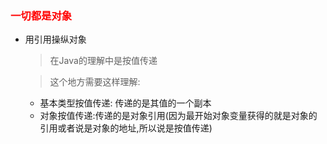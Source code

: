### <font color="red">一切都是对象</font>
+ 用引用操纵对象
  > 在Java的理解中是按值传递

  >这个地方需要这样理解:
  + 基本类型按值传递:
      传递的是其值的一个副本
  + 对象按值传递:传递的是对象引用(因为最开始对象变量获得的就是对象的引用或者说是对象的地址,所以说是按值传递)


  >
